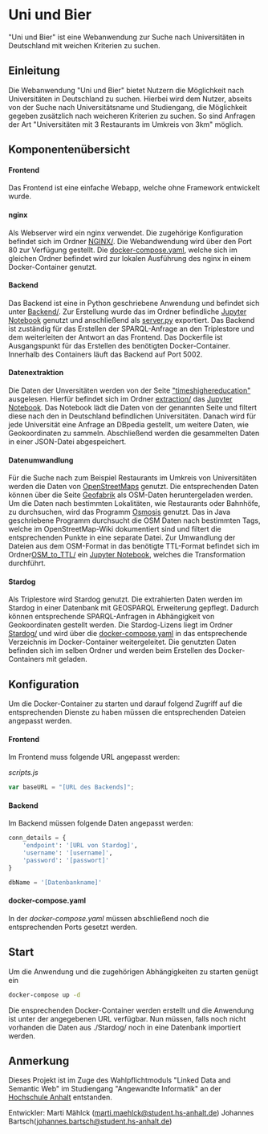 # Uni und Bier
"Uni und Bier" ist eine Webanwendung zur Suche nach Universitäten in Deutschland mit weichen Kriterien zu suchen.

## Einleitung
Die Webanwendung "Uni und Bier" bietet Nutzern die Möglichkeit nach Universitäten in Deutschland zu suchen. Hierbei wird dem Nutzer, abseits von der Suche nach Universitätsname und Studiengang, die Möglichkeit gegeben zusätzlich nach weicheren Kriterien zu suchen. So sind Anfragen der Art "Universitäten mit 3 Restaurants im Umkreis von 3km" möglich.

## Komponentenübersicht

#### Frontend
Das Frontend ist eine einfache Webapp, welche ohne Framework entwickelt wurde.


#### nginx
Als Webserver wird ein nginx verwendet. Die zugehörige Konfiguration befindet sich im Ordner [NGINX/](./NGINX). Die Webandwendung wird über den Port 80 zur Verfügung gestellt. Die [docker-compose.yaml](.NGINX/docker-compose.yaml), welche sich im gleichen Ordner befindet wird zur lokalen Ausführung des nginx in einem Docker-Container genutzt.


#### Backend
Das Backend ist eine in Python geschriebene Anwendung und befindet sich unter [Backend/](./Backend). Zur Erstellung wurde das im Ordner befindliche [Jupyter Notebook](./Backend/Backend_Notebook.ipynb) genutzt und anschließend als [server.py](./Backend/server.py) exportiert. Das Backend ist zuständig für das Erstellen der SPARQL-Anfrage an den Triplestore und dem weiterleiten der Antwort an das Frontend. Das Dockerfile ist Ausgangspunkt für das Erstellen des benötigten Docker-Container. Innerhalb des Containers läuft das Backend auf Port 5002.

#### Datenextraktion
Die Daten der Unversitäten werden von der Seite ["timeshighereducation"](https://www.timeshighereducation.com/) ausgelesen. Hierfür befindet sich im Ordner [extraction/](./extraction) das [Jupyter Notebook](./extraction/Unidaten.ipynb). Das Notebook lädt die Daten von der genannten Seite und filtert diese nach den in Deutschland befindlichen Universitäten. Danach wird für jede Universität eine Anfrage an DBpedia gestellt, um weitere Daten, wie Geokoordinaten zu sammeln. Abschließend werden die gesammelten Daten in einer JSON-Datei abgespeichert.

#### Datenumwandlung
Für die Suche nach zum Beispiel Restaurants im Umkreis von Universitäten werden die Daten von [OpenStreetMaps](https://www.openstreetmap.de/) genutzt. Die entsprechenden Daten können über die Seite [Geofabrik](https://download.geofabrik.de/) als OSM-Daten heruntergeladen werden. Um die Daten nach bestimmten Lokalitäten, wie Restaurants oder Bahnhöfe, zu durchsuchen, wird das Programm [Osmosis](https://wiki.openstreetmap.org/wiki/Osmosis) genutzt. Das 
in Java geschriebene Programm durchsucht die OSM Daten nach bestimmten Tags, welche im OpenStreetMap-Wiki dokumentiert sind und filtert die entsprechenden Punkte in eine separate Datei. Zur Umwandlung der Dateien aus dem OSM-Format in das benötigte TTL-Format befindet sich im Ordner[OSM_to_TTL/](./OSM_to_TTL/) ein [Jupyter Notebook](./OSM_to_TTL/OSM_to_Turtle.ipynb), welches die Transformation durchführt. 

#### Stardog
Als Triplestore wird Stardog genutzt. Die extrahierten Daten werden im Stardog in einer Datenbank mit GEOSPARQL Erweiterung gepflegt. Dadurch können entsprechende SPARQL-Anfragen in Abhängigkeit von Geokoordinaten gestellt werden. Die Stardog-Lizens liegt im Ordner [Stardog/](./Stardog/) und wird über die [docker-compose.yaml](./docker-compose.yaml) in das entsprechende Verzeichnis im Docker-Container weitergeleitet. Die genutzten Daten befinden sich im selben Ordner und werden beim Erstellen des Docker-Containers mit geladen. 


## Konfiguration

Um die Docker-Container zu starten und darauf folgend Zugriff auf die entsprechenden Dienste zu haben müssen die entsprechenden Dateien angepasst werden.

#### Frontend
Im Frontend muss folgende URL angepasst werden:

*scripts.js*
```javascript
var baseURL = "[URL des Backends]";
```

#### Backend

Im Backend müssen folgende Daten angepasst werden:

```python
conn_details = {
    'endpoint': '[URL von Stardog]',
    'username': '[username]',
    'password': '[passwort]'
}

dbName = '[Datenbankname]'

```

#### docker-compose.yaml
In der *docker-compose.yaml* müssen abschließend noch die entsprechenden Ports gesetzt werden.

## Start

Um die Anwendung und die zugehörigen Abhängigkeiten zu starten genügt ein

```bash
docker-compose up -d

```

Die ensprechenden Docker-Container werden erstellt und die Anwendung ist unter der angegebenen URL verfügbar. Nun müssen, falls noch nicht vorhanden die Daten aus ./Stardog/ noch in eine Datenbank importiert werden.

## Anmerkung

Dieses Projekt ist im Zuge des Wahlpflichtmoduls "Linked Data and Semantic Web" im Studiengang "Angewandte Informatik" an der [Hochschule Anhalt](https://www.hs-anhalt.de/startseite.html) entstanden.

Entwickler:
Marti Mählck (marti.maehlck@student.hs-anhalt.de)
Johannes Bartsch(johannes.bartsch@student.hs-anhalt.de)
